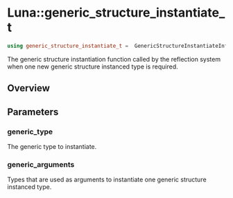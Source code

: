 # Luna::generic_structure_instantiate_t

```c++
using generic_structure_instantiate_t =  GenericStructureInstantiateInfo(typeinfo_t generic_type, Span<const typeinfo_t> generic_arguments)
```

The generic structure instantiation function called by the reflection system when one new generic structure instanced type is required. 

## Overview


## Parameters
### generic_type
The generic type to instantiate. 

### generic_arguments
Types that are used as arguments to instantiate one generic structure instanced type. 

